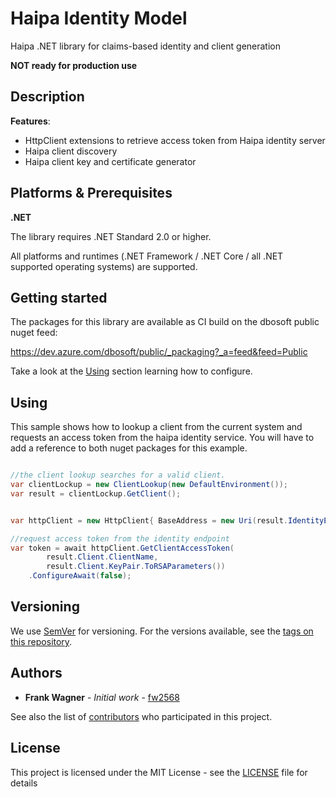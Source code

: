 # Haipa Identity Model
Haipa .NET library for claims-based identity and client generation

**NOT ready for production use**

## Description

**Features**:
- HttpClient extensions to retrieve access token from Haipa identity server
- Haipa client discovery 
- Haipa client key and certificate generator

## Platforms & Prerequisites

**.NET**

The library requires .NET Standard 2.0 or higher. 

All platforms and runtimes (.NET Framework / .NET Core / all .NET supported operating systems) are supported.


## Getting started

The packages for this library are available as CI build on the dbosoft public nuget feed:

https://dev.azure.com/dbosoft/public/_packaging?_a=feed&feed=Public


Take a look at the [Using](#using) section learning how to configure. 


## Using

This sample shows how to lookup a client from the current system and requests an access token from the haipa identity service. You will have to add a reference to both nuget packages for this example.

```csharp

//the client lookup searches for a valid client. 
var clientLockup = new ClientLookup(new DefaultEnvironment());
var result = clientLockup.GetClient();


var httpClient = new HttpClient{ BaseAddress = new Uri(result.IdentityEndpoint) };

//request access token from the identity endpoint
var token = await httpClient.GetClientAccessToken(
        result.Client.ClientName, 
        result.Client.KeyPair.ToRSAParameters())
    .ConfigureAwait(false);


```



## Versioning

We use [SemVer](http://semver.org/) for versioning. For the versions available, see the [tags on this repository](https://github.com/haipa/dotnet-identitymodel/tags). 

## Authors

* **Frank Wagner** - *Initial work* - [fw2568](https://github.com/fw2568)

See also the list of [contributors](https://github.com/haipa/dotnet-identitymodel/contributors) who participated in this project.


## License

This project is licensed under the MIT License - see the [LICENSE](LICENSE) file for details
